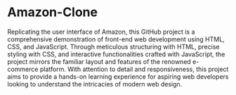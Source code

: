 # Amazon-Clone
Replicating the user interface of Amazon, this GitHub project is a comprehensive demonstration of front-end web development using HTML, CSS, and JavaScript. Through meticulous structuring with HTML, precise styling with CSS, and interactive functionalities crafted with JavaScript, the project mirrors the familiar layout and features of the renowned e-commerce platform. With attention to detail and responsiveness, this project aims to provide a hands-on learning experience for aspiring web developers looking to understand the intricacies of modern web design.

